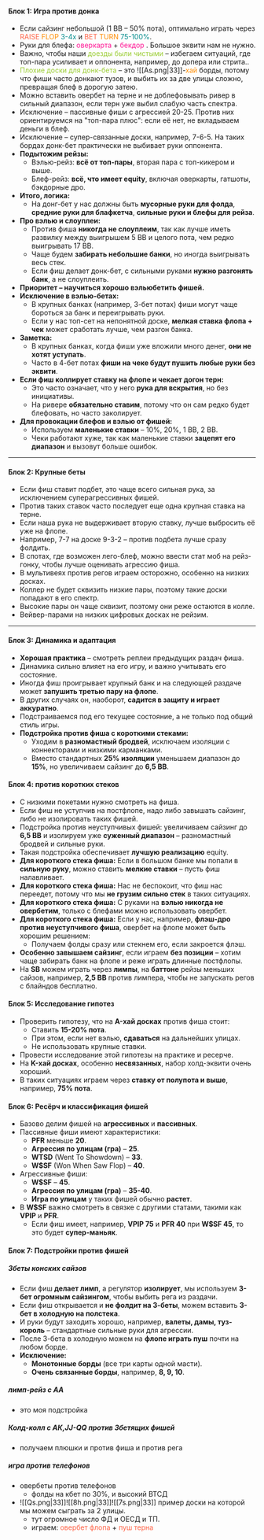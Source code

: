 
#### **Блок 1: Игра против донка**

- Если сайзинг небольшой (1 BB – 50% пота), оптимально играть через <span style="color:rgb(255, 99, 71)">RAISE</span> <span style="color:rgb(255, 140, 0)">FLOP</span> <span style="color:rgb(0, 139, 139)">3-4x</span> и <span style="color:rgb(255, 99, 71)">BET</span> <span style="color:rgb(255, 140, 0)">TURN</span> <span style="color:rgb(0, 139, 139)">75-100%</span>.
- Руки для блефа: <span style="color:rgb(255, 20, 147)">оверкарта</span>  + <span style="color:rgb(255, 20, 147)">бекдор</span> . Большое эквити нам не нужно.
- Важно, чтобы наши <span style="color:rgb(154, 205, 50)">доезды были чистыми</span> – избегаем ситуаций, где топ-пара усиливает и оппонента, например, до допера или стрита..
- <span style="color:rgb(154, 205, 50)">Плохие доски для донк-бета</span> – это ![[As.png|33]]-<span style="color:rgb(255, 140, 0)">хай</span> борды, потому что фиши часто донкают тузов, и выбить их за две улицы сложно, превращая блеф в дорогую затею.
- Можно вставить овербет на терне и не доблефовывать ривер в сильный диапазон, если терн уже выбил слабую часть спектра.
- Исключение – пассивные фиши с агрессией 20-25. Против них ориентируемся на "топ-пара плюс": если её нет, не вкладываем деньги в блеф.
- Исключение – супер-связанные доски, например, 7-6-5. На таких бордах донк-бет практически не выбивает руки оппонента.
- **Подытожим рейзы:**
    - Вэлью-рейз: **всё от топ-пары**, вторая пара с топ-кикером и выше.
    - Блеф-рейз: **всё, что имеет equity**, включая оверкарты, гатшоты, бэкдорные дро.
- **Итого, логика:**
    - На донг-бет у нас должны быть **мусорные руки для фолда**, **средние руки для блафкетча**, **сильные руки и блефы для рейза**.
- **Про вэлью и слоуплеи:**
    - Против фиша **никогда не слоуплеим**, так как лучше иметь развилку между выигрышем 5 BB и целого пота, чем редко выигрывать 17 BB.
    - Чаще будем **забирать небольшие банки**, но иногда выигрывать весь стек.
    - Если фиш делает донк-бет, с сильными руками **нужно разгонять банк**, а не слоуплеить.
- **Приоритет – научиться хорошо вэльюбетить фишей.**
- **Исключение в вэлью-бетах:**
    - В крупных банках (например, 3-бет потах) фиши могут чаще бороться за банк и переигрывать руки.
    - Если у нас топ-сет на непонятной доске, **мелкая ставка флопа + чек** может сработать лучше, чем разгон банка.
- **Заметка:**
    - В крупных банках, когда фиши уже вложили много денег, **они не хотят уступать**.
    - Часто в 4-бет потах **фиши на чеке будут пушить любые руки без эквити**.
- **Если фиш коллирует ставку на флопе и чекает догон терн:**
    - Это часто означает, что у него **рука для вскрытия**, но без инициативы.
    - На ривере **обязательно ставим**, потому что он сам редко будет блефовать, но часто заколирует.
- **Для провокации блефов и вэлью от фишей:**
    - Используем **маленькие ставки** – 10%, 20%, 1 BB, 2 BB.
    - Чеки работают хуже, так как маленькие ставки **зацепят его диапазон** и вызовут больше ошибок.

---

#### **Блок 2: Крупные беты**

- Если фиш ставит подбет, это чаще всего сильная рука, за исключением суперагрессивных фишей.
- Против таких ставок часто последует еще одна крупная ставка на терне.
- Если наша рука не выдерживает вторую ставку, лучше выбросить её уже на флопе.
- Например, 7-7 на доске 9-3-2 – против подбета лучше сразу фолдить.
- В спотах, где возможен лего-блеф, можно ввести стат моб на рейз-гонку, чтобы лучше оценивать агрессию фиша.
- В мультивеях против регов играем осторожно, особенно на низких досках.
- Коллер не будет сквизить низкие пары, поэтому такие доски попадают в его спектр.
- Высокие пары он чаще сквизит, поэтому они реже остаются в колле.
- Вейвер-парами на низких цифровых досках не рейзим.

---

#### **Блок 3: Динамика и адаптация**

- **Хорошая практика** – смотреть реплеи предыдущих раздач фиша.
- Динамика сильно влияет на его игру, и важно учитывать его состояние.
- Иногда фиш проигрывает крупный банк и на следующей раздаче может **запушить третью пару на флопе**.
- В других случаях он, наоборот, **садится в защиту и играет аккуратно**.
- Подстраиваемся под его текущее состояние, а не только под общий стиль игры.
- **Подстройка против фиша с короткими стеками:**
    - Уходим в **разномастный бродвей**, исключаем изоляции с коннекторами и низкими карманками.
    - Вместо стандартных **25% изоляции** уменьшаем диапазон до **15%**, но увеличиваем сайзинг до **6,5 BB**.

#### Блок 4: против коротких стеков

- С низкими покетами нужно смотреть на фиша.
- Если фиш не уступчив на постфлопе, надо либо завышать сайзинг, либо не изолировать таких фишей.
- Подстройка против неуступчивых фишей: увеличиваем сайзинг до **6,5 BB** и изолируем уже **суженный диапазон** – разномастный бродвей и сильные руки.
- Такая подстройка обеспечивает **лучшую реализацию** equity.
- **Для короткого стека фиша:** Если в большом банке мы попали в **сильную руку**, можно ставить **мелкие ставки** – пусть фиш налавливает.
- **Для короткого стека фиша:** Нас не беспокоит, что фиш нас переедет, потому что мы **не грузим сильно стек** в таких ситуациях.
- **Для короткого стека фиша:** С руками на **вэлью никогда не овербетим**, только с блефами можно использовать овербет.
- **Для короткого стека фиша:** Если у нас, например, **флэш-дро против неуступчивого фиша**, овербет на флопе может быть хорошим решением:
    - Получаем фолды сразу или стекнем его, если закроется флэш.
- **Особенно завышаем сайзинг**, если играем **без позиции** – хотим чаще забирать банк на флопе и реже играть длинные постфлопы.
- На **SB** можем играть через **лимпы**, на **баттоне** рейзы меньших сайзов, например, **2,5 BB** против лимпера, чтобы не запускать регов с блайндов бесплатно.

#### Блок 5: Исследование гипотез

- Проверить гипотезу, что на **A-хай досках** против фиша стоит:
    - Ставить **15-20% пота**.
    - При этом, если нет вэлью, **сдаваться** на дальнейших улицах.
    - Не использовать крупные ставки.
- Провести исследование этой гипотезы на практике и ресерче.
- На **K-хай досках**, особенно **несвязанных**, набор холд-эквити очень хороший.
- В таких ситуациях играем через **ставку от полупота и выше**, например, **75% пота**.
#### Блок 6: Ресёрч и классификация фишей

- Базово делим фишей на **агрессивных** и **пассивных**.
- Пассивные фиши имеют характеристики:
    - **PFR** меньше **20**.
    - **Агрессия по улицам (гра)** – **25**.
    - **WTSD** (Went To Showdown) – **33**.
    - **W$SF** (Won When Saw Flop) – **40**.
- Агрессивные фиши:
    - **W$SF** – **45**.
    - **Агрессия по улицам (гра)** – **35-40**.
    - **Игра по улицам** у таких фишей обычно **растет**.
- В **W$SF** важно смотреть в связке с другими статами, такими как **VPIP** и **PFR**.
    - Если фиш имеет, например, **VPIP 75** и **PFR 40** при **W$SF 45**, то это будет **супер-маньяк**.

#### Блок 7: Подстройки  против фишей

##### 3беты конских сайзов
- Если фиш **делает лимп**, а регулятор **изолирует**, мы используем **3-бет огромным сайзингом**, чтобы выбить рега из раздачи.
- Если фиш открывается и **не фолдит на 3-беты**, можем вставить **3-бет в холодную на полстека**.
- И руки будут заходить хорошо, например, **валеты, дамы, туз-король** – стандартные сильные руки для агрессии.
- После 3-бета в холодную можем на **флопе играть пуш** почти на любом борде.
- **Исключение:**
    - **Монотонные борды** (все три карты одной масти).
    - **Очень связанные борды**, например, **8, 9, 10**.

##### лимп-рейз с АА
- это моя подстройка

##### Колд-колл с АК,JJ-QQ против 3бетящих фишей
- получаем плюшки и против фиша и против рега

##### игра против телефонов
- овербеты против телефонов
	- фолды на кбет по 30%, и высокий ВТСД
- ![[Qs.png|33]]![[8h.png|33]]![[7s.png|33]] пример доски на которой мы можем сыграть за 2 улицы.
	- тут огромное число  ФД и ОЕСД и ТП.
	- играем: <span style="color:rgb(255, 99, 71)">овербет флопа</span> + <span style="color:rgb(255, 99, 71)">пуш терна</span>
